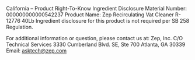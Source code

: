  
 
 
California – Product Right-To-Know Ingredient Disclosure 
Material Number: 000000000000542237 
Product Name: Zep Recirculating Vat Cleaner R-12776 40Lb 
Ingredient disclosure for this product is not required per SB 258 Regulation. 
 
For additional information or question, please contact us at: 
Zep, Inc. 
C/O Technical Services 
3330 Cumberland Blvd. SE, Ste 700 
Atlanta, GA 30339 
Email: asktech@zep.com 
 
 
 
 
